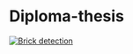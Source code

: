 # Diploma-thesis

[![Brick detection](https://img.youtube.com/vi/7ebl4dwkl4w/0.jpg)](https://www.youtube.com/watch?v=7ebl4dwkl4w)
